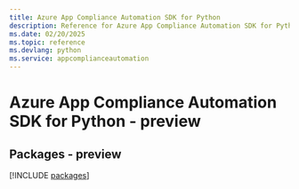 ```yaml
---
title: Azure App Compliance Automation SDK for Python
description: Reference for Azure App Compliance Automation SDK for Python
ms.date: 02/20/2025
ms.topic: reference
ms.devlang: python
ms.service: appcomplianceautomation
---
```

# Azure App Compliance Automation SDK for Python - preview
## Packages - preview
[!INCLUDE [packages](app-compliance-automation-index.md)]